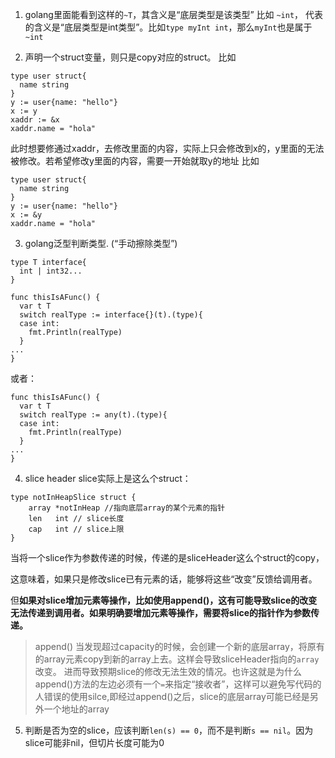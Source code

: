 1. golang里面能看到这样的`~T`，其含义是“底层类型是该类型”
比如 `~int`， 代表的含义是“底层类型是int类型”。比如`type myInt int`，那么`myInt`也是属于`~int`


2. 声明一个struct变量，则只是copy对应的struct。
比如
```
type user struct{
  name string
}
y := user{name: "hello"}
x := y
xaddr := &x
xaddr.name = "hola"
```
此时想要修通过xaddr，去修改里面的内容，实际上只会修改到x的，y里面的无法被修改。若希望修改y里面的内容，需要一开始就取y的地址
比如
```
type user struct{
  name string
}
y := user{name: "hello"}
x := &y
xaddr.name = "hola"
```

3. golang泛型判断类型. (“手动擦除类型”)
```
type T interface{
  int | int32...
}

func thisIsAFunc() {
  var t T
  switch realType := interface{}(t).(type){
  case int:
    fmt.Println(realType)
  }
...
}
```
或者：
```
func thisIsAFunc() {
  var t T
  switch realType := any(t).(type){
  case int:
    fmt.Println(realType)
  }
...
}
```
4. slice header
slice实际上是这么个struct：
```
type notInHeapSlice struct {
	array *notInHeap //指向底层array的某个元素的指针
	len   int // slice长度
	cap   int // slice上限
}
```
当将一个slice作为参数传递的时候，传递的是sliceHeader这么个struct的copy，

这意味着，如果只是修改slice已有元素的话，能够将这些“改变”反馈给调用者。

但**如果对slice增加元素等操作，比如使用append()，这有可能导致slice的改变无法传递到调用者。如果明确要增加元素等操作，需要将slice的指针作为参数传递。**

> append() 当发现超过capacity的时候，会创建一个新的底层array，将原有的array元素copy到新的array上去。这样会导致sliceHeader指向的`array`改变。
> 进而导致预期slice的修改无法生效的情况。也许这就是为什么append()方法的左边必须有一个`=`来指定“接收者”，这样可以避免写代码的人错误的使用silce,即经过append()之后，slice的底层array可能已经是另外一个地址的array

5. 判断是否为空的slice，应该判断`len(s) == 0`，而不是判断`s == nil`。因为slice可能非nil，但切片长度可能为0

